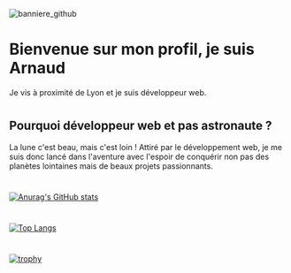 ![banniere_github](https://user-images.githubusercontent.com/123544419/214950140-aea2b159-3fea-4fe1-b770-024d845b408e.png)


# Bienvenue sur mon profil, je suis Arnaud

Je vis à proximité de Lyon et je suis développeur web.
#
#

## Pourquoi développeur web et pas astronaute ?
La lune c'est beau, mais c'est loin ! Attiré par le développement web, je me suis donc lancé dans l'aventure avec
l'espoir de conquérir non pas des planètes lointaines mais de beaux projets passionnants.
#
#

[![Anurag's GitHub stats](https://github-readme-stats.vercel.app/api?username=arnaudbvd&theme=tokyonight&show_icons=true)](https://github.com/anuraghazra/github-readme-stats)
#
[![Top Langs](https://github-readme-stats.vercel.app/api/top-langs/?username=arnaudbvd&layout=compact&theme=tokyonight)](https://github.com/anuraghazra/github-readme-stats)
#
[![trophy](https://github-profile-trophy.vercel.app/?username=arnaudbvd&theme=tokyonight)](https://github.com/ryo-ma/github-profile-trophy)

